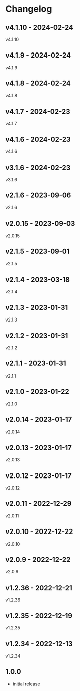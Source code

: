 # Changelog

## v4.1.10 - 2024-02-24

v4.1.10

## v4.1.9 - 2024-02-24

v4.1.9

## v4.1.8 - 2024-02-24

v4.1.8

## v4.1.7 - 2024-02-23

v4.1.7

## v4.1.6 - 2024-02-23

v4.1.6

## v3.1.6 - 2024-02-23

v3.1.6

## v2.1.6 - 2023-09-06

v2.1.6

## v2.0.15 - 2023-09-03

v2.0.15

## v2.1.5 - 2023-09-01

v2.1.5

## v2.1.4 - 2023-03-18

v2.1.4

## v2.1.3 - 2023-01-31

v2.1.3

## v2.1.2 - 2023-01-31

v2.1.2

## v2.1.1 - 2023-01-31

v2.1.1

## v2.1.0 - 2023-01-22

v2.1.0

## v2.0.14 - 2023-01-17

v2.0.14

## v2.0.13 - 2023-01-17

v2.0.13

## v2.0.12 - 2023-01-17

v2.0.12

## v2.0.11 - 2022-12-29

v2.0.11

## v2.0.10 - 2022-12-22

v2.0.10

## v2.0.9 - 2022-12-22

v2.0.9

## v1.2.36 - 2022-12-21

v1.2.36

## v1.2.35 - 2022-12-19

v1.2.35

## v1.2.34 - 2022-12-13

v1.2.34

## 1.0.0

- initial release
